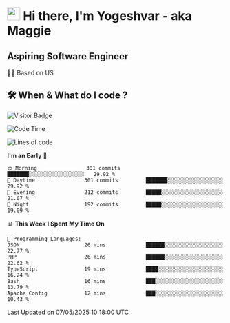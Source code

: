 <h1><img src="https://emojis.slackmojis.com/emojis/images/1531849430/4246/blob-sunglasses.gif?1531849430" width="30"/> Hi there, I'm Yogeshvar - aka Maggie</h1>

## Aspiring Software Engineer
🏂🏻  Based on US 

## 🛠 When & What do I code ?  

![Visitor Badge](https://visitor-badge.feriirawann.repl.co?username=yogeshvar&repo=yogeshvar&label=Visitors&style=plastic&color=%23457BFF&contentType=svg)

<!--START_SECTION:waka-->
![Code Time](http://img.shields.io/badge/Code%20Time-2%2C931%20hrs%2011%20mins-blue)

![Lines of code](https://img.shields.io/badge/From%20Hello%20World%20I%27ve%20Written-3.9%20million%20lines%20of%20code-blue)

**I'm an Early 🐤** 

```text
🌞 Morning                301 commits         ███████░░░░░░░░░░░░░░░░░░   29.92 % 
🌆 Daytime                301 commits         ███████░░░░░░░░░░░░░░░░░░   29.92 % 
🌃 Evening                212 commits         █████░░░░░░░░░░░░░░░░░░░░   21.07 % 
🌙 Night                  192 commits         █████░░░░░░░░░░░░░░░░░░░░   19.09 % 
```


📊 **This Week I Spent My Time On** 

```text
💬 Programming Languages: 
JSON                     26 mins             ██████░░░░░░░░░░░░░░░░░░░   22.77 % 
PHP                      26 mins             ██████░░░░░░░░░░░░░░░░░░░   22.62 % 
TypeScript               19 mins             ████░░░░░░░░░░░░░░░░░░░░░   16.24 % 
Bash                     16 mins             ███░░░░░░░░░░░░░░░░░░░░░░   13.79 % 
Apache Config            12 mins             ███░░░░░░░░░░░░░░░░░░░░░░   10.43 % 
```


 Last Updated on 07/05/2025 10:18:00 UTC
<!--END_SECTION:waka-->
